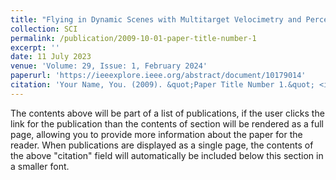 ```yaml
---
title: "Flying in Dynamic Scenes with Multitarget Velocimetry and Perception Enhanced Planning"
collection: SCI
permalink: /publication/2009-10-01-paper-title-number-1
excerpt: ''
date: 11 July 2023
venue: 'Volume: 29, Issue: 1, February 2024'
paperurl: 'https://ieeexplore.ieee.org/abstract/document/10179014'
citation: 'Your Name, You. (2009). &quot;Paper Title Number 1.&quot; <i>Journal 1</i>. 1(1).'
---
```


The contents above will be part of a list of publications, if the user clicks the link for the publication than the contents of section will be rendered as a full page, allowing you to provide more information about the paper for the reader. When publications are displayed as a single page, the contents of the above "citation" field will automatically be included below this section in a smaller font.
